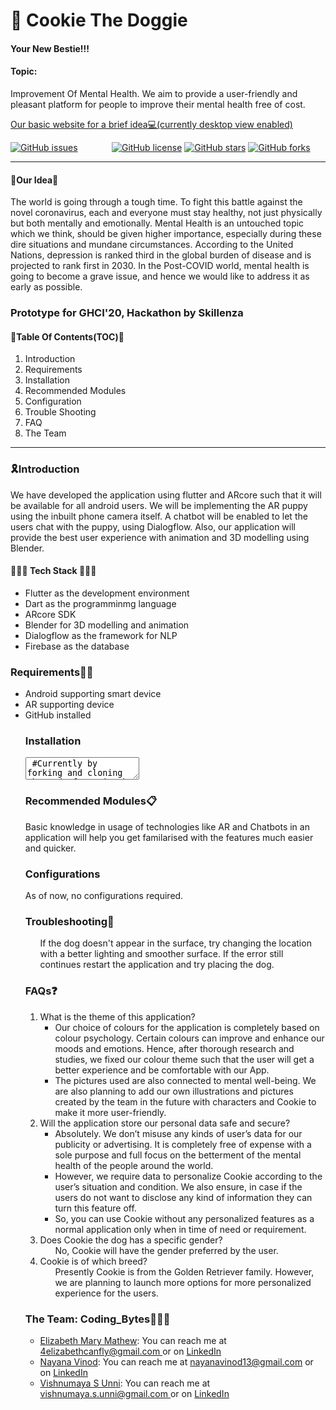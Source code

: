 <div>
<h1> 🐶 Cookie The Doggie </h1>
<h4> Your New Bestie!!! </h4>
</div>
<div>
  <h4>Topic:</h4>
  <p>Improvement Of Mental Health. We aim to provide a user-friendly and pleasant platform for people to improve their mental health free of cost. </p>

  <a href="https://elizabeth-mathew1.github.io/Cookie_GHCI/">Our basic website for a brief idea💻(currently desktop view enabled)</a>

  <a href="https://github.com/enchantedfirefly/cookie/issues" style="margin-right:10%"><img alt="GitHub issues" src="https://img.shields.io/github/issues/enchantedfirefly/cookie?color=%23E588A3"></a>
  <a href="https://github.com/enchantedfirefly/cookie/blob/master/LICENSE"><img alt="GitHub license" src="https://img.shields.io/github/license/enchantedfirefly/cookie?color=%23E588A3"></a>
  <a href="https://github.com/enchantedfirefly/cookie/stargazers"><img alt="GitHub stars" src="https://img.shields.io/github/stars/enchantedfirefly/cookie?color=%23E588A3"></a>
  <a href="https://github.com/enchantedfirefly/cookie/network"><img alt="GitHub forks" src="https://img.shields.io/github/forks/enchantedfirefly/cookie?color=%23E588A3"></a></div>
 <hr>

<h4>🌟Our Idea🌟</h4>
  <p>The world is going through a tough time. To fight this battle against the novel coronavirus, each and everyone must stay healthy, not just physically but both mentally and emotionally. Mental Health is an untouched topic which we think, should be given higher importance, especially during these dire situations and mundane circumstances. According to the United Nations, depression is ranked third in the global burden of disease and is projected to rank first in 2030. In the Post-COVID world, mental health is going to become a grave issue, and hence we would like to address it as early as possible.</p>

<h3> Prototype for GHCI'20, Hackathon by Skillenza </h3>

<h4>🐾Table Of Contents(TOC)🐾</h4>
<ol>
  <li>Introduction</li>
  <li>Requirements</li>
  <li>Installation</li>
  <li>Recommended Modules</li>
  <li>Configuration</li>
  <li>Trouble Shooting</li>
  <li>FAQ</li>
  <li>The Team</li>
 </ol>
 <hr>
 
 <div>
  <h3>🎗️Introduction</h3>
  <p>We have developed the application using flutter and ARcore such that it will be available for all android users. We will be implementing the AR puppy using the inbuilt phone camera itself. A chatbot will be enabled to let the users chat with the puppy, using Dialogflow. Also, our application will provide the best user experience with animation and 3D modelling using Blender.</p>

  <h4>👨🏽‍💻 Tech Stack 👩🏽‍💻</h4>
  <ul>
  <li>Flutter as the development environment</li>
  <li>Dart as the programminmg language</li>
  <li>ARcore SDK</li>
  <li>Blender for 3D modelling and animation</li>
  <li>Dialogflow as the framework for NLP</li>
  <li>Firebase as the database</li>
  </ul>

 <div>
  <h3>Requirements📝📌</h3>
  <ul>
  <li> Android supporting smart device </li>
  <li> AR supporting device </li>
  <li> GitHub installed </li>
  
 <div>
  <h3>Installation</h3>
  <textarea> #Currently by forking and cloning the code from GitHub you will be able to run the application.
             #Fully functioning application will be readily available in the playstore in the coming future.
  </textarea>

 <div>
  <h3>Recommended Modules📋</h3>
  <p> Basic knowledge in usage of technologies like AR and Chatbots in an application will help you get familarised with the features much easier and quicker.</p>

 <div>
  <h3>Configurations</h3>
  <p> As of now, no configurations required.</p>

 <div>
  <h3>Troubleshooting👾</h3>
  <ul> If the dog doesn't appear in the surface, try changing the location with a better lighting and smoother surface. If the error still continues restart the application and try placing the dog. </ul>

 <div>
  <h3>FAQs❓</h3>
  <ol>
  <li> What is the theme of this application?
  <ul> 
  <li>Our choice of colours for the application is completely based on colour psychology. Certain colours can improve and enhance our moods and emotions. Hence, after thorough research and studies, we fixed our colour theme such that the user will get a better experience and be comfortable with our App. </li>
  <li>The pictures used are also connected to mental well-being. We are also planning to add our own illustrations and pictures created by the team in the future with characters and Cookie to make it more user-friendly.</li>
  </ul>
  </li>
  <li> Will the application store our personal data safe and secure?
  <ul>
  <li> Absolutely. We don’t misuse any kinds of user’s data for our publicity or advertising. It is completely free of expense with a sole purpose and full focus on the betterment of the mental health of the people around the world. </li>
  <li>However, we require data to personalize Cookie according to the user’s situation and condition. We also ensure, in case if the users do not want to disclose any kind of information they can turn this feature off.</li>
  <li> So, you can use Cookie without any personalized features as a normal application only when in time of need or requirement.</li>
  </ul>
  </li>
  <li> Does Cookie the dog has a specific gender?
  <ul> No, Cookie will have the gender preferred by the user. </ul>
  </li>
  <li> Cookie is of which breed?
  <ul> Presently Cookie is from the Golden Retriever family. However, we are planning to launch more options for more personalized experience for the users. </ul>
  </li>
</ol>

 <div>
  <h3>The Team: Coding_Bytes💛💛💛</h3>
   <ul>
  <li><a href="https://github.com/Elizabeth-Mathew1">Elizabeth Mary Mathew</a>: You can reach me at <a href= <a href = "mailto: 4elizabethcanfly@gmail.com"> 4elizabethcanfly@gmail.com </a>or on <a href="https://www.linkedin.com/in/elizabeth-mathew-4063b5195/">LinkedIn</a></li>
  <li><a href="https://github.com/enchantedfirefly">Nayana Vinod</a>: You can reach me at <a href="mailto: nayanavinod13@gmail.com">nayanavinod13@gmail.com</a> or on <a href="https://www.linkedin.com/in/nayana-vinod-b0a6791a5/">LinkedIn</a></li>
  <li><a href="https://github.com/Vishnumaya-S-Unni">Vishnumaya S Unni</a>: You can reach me at <a href="mailto: vishnumaya.s.unni@gmail.com">vishnumaya.s.unni@gmail.com </a> or on <a href="https://www.linkedin.com/in/vishnumayasunni/">LinkedIn</a></li>
 </ul>

